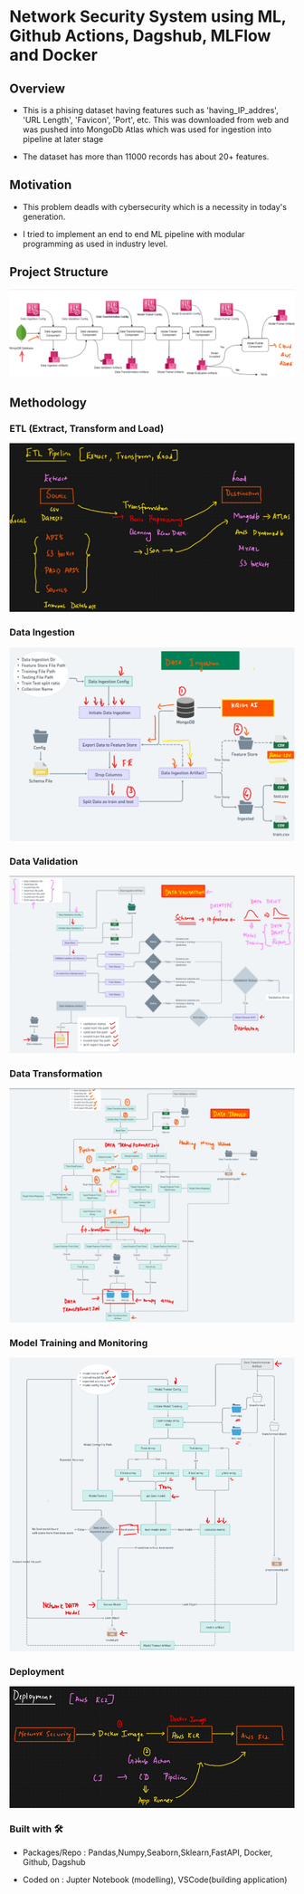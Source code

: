 # Network Security System using ML, Github Actions, Dagshub, MLFlow and Docker

## Overview
- This is a phising dataset having features such as 'having_IP_addres', 'URL Length', 'Favicon', 'Port', etc. This was downloaded from web and was pushed into MongoDb Atlas which was used for ingestion into pipeline at later stage

- The dataset has more than 11000 records has about 20+ features.

## Motivation
- This problem deadls with cybersecurity which is a necessity in today's generation.

- I tried to implement an end to end ML pipeline with modular programming as used in industry level.

## Project Structure
![structure](https://github.com/Pratik872/networksecurity/blob/main/readme_resources/structure.png)

## Methodology

### ETL (Extract, Transform and Load) 

![etl](https://github.com/Pratik872/networksecurity/blob/main/readme_resources/ETL.png)


### Data Ingestion
![data_ingestion](https://github.com/Pratik872/networksecurity/blob/main/readme_resources/data_ingestion.png)

### Data Validation
![data_valid](https://github.com/Pratik872/networksecurity/blob/main/readme_resources/data_validation.png)

### Data Transformation

![data_transform](https://github.com/Pratik872/networksecurity/blob/main/readme_resources/data_transformation.png)

### Model Training and Monitoring

![model_train](https://github.com/Pratik872/networksecurity/blob/main/readme_resources/model_trainer.png)

### Deployment

![deployment](https://github.com/Pratik872/networksecurity/blob/main/readme_resources/deployment.png)


### Built with 🛠️
- Packages/Repo : Pandas,Numpy,Seaborn,Sklearn,FastAPI, Docker, Github, Dagshub

- Coded on : Jupter Notebook (modelling), VSCode(building application)

